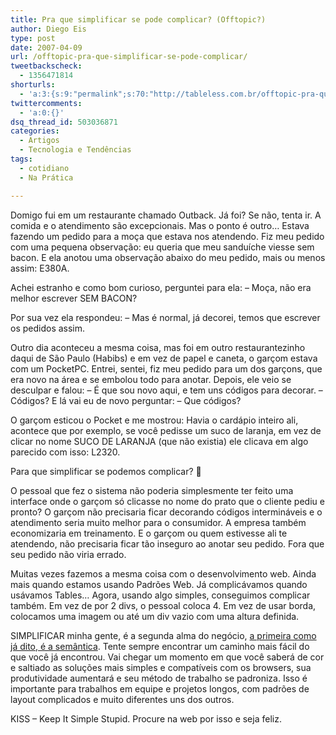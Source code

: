 ```yaml
---
title: Pra que simplificar se pode complicar? (Offtopic?)
author: Diego Eis
type: post
date: 2007-04-09
url: /offtopic-pra-que-simplificar-se-pode-complicar/
tweetbackscheck:
  - 1356471814
shorturls:
  - 'a:3:{s:9:"permalink";s:70:"http://tableless.com.br/offtopic-pra-que-simplificar-se-pode-complicar";s:7:"tinyurl";s:26:"http://tinyurl.com/3b292d5";s:4:"isgd";s:19:"http://is.gd/Fg7pfC";}'
twittercomments:
  - 'a:0:{}'
dsq_thread_id: 503036871
categories:
  - Artigos
  - Tecnologia e Tendências
tags:
  - cotidiano
  - Na Prática

---
```

Domigo fui em um restaurante chamado Outback. Já foi? Se não, tenta ir. A comida e o atendimento são excepcionais. Mas o ponto é outro&#8230; Estava fazendo um pedido para a moça que estava nos atendendo. Fiz meu pedido com uma pequena observação: eu queria que meu sanduíche viesse sem bacon. E ela anotou uma observação abaixo do meu pedido, mais ou menos assim: E380A.
  
Achei estranho e como bom curioso, perguntei para ela: &#8211; Moça, não era melhor escrever SEM BACON?
  
Por sua vez ela respondeu: &#8211; Mas é normal, já decorei, temos que escrever os pedidos assim.

Outro dia aconteceu a mesma coisa, mas foi em outro restaurantezinho daqui de São Paulo (Habibs) e em vez de papel e caneta, o garçom estava com um PocketPC. Entrei, sentei, fiz meu pedido para um dos garçons, que era novo na área e se embolou todo para anotar. Depois, ele veio se desculpar e falou: &#8211; É que sou novo aqui, e tem uns códigos para decorar. &#8211; Códigos? E lá vai eu de novo perguntar: &#8211; Que códigos?
  
O garçom esticou o Pocket e me mostrou: Havia o cardápio inteiro ali, acontece que por exemplo, se você pedisse um suco de laranja, em vez de clicar no nome SUCO DE LARANJA (que não existia) ele clicava em algo parecido com isso: L2320.

Para que simplificar se podemos complicar? 🙂
  
O pessoal que fez o sistema não poderia simplesmente ter feito uma interface onde o garçom só clicasse no nome do prato que o cliente pediu e pronto? O garçom não precisaria ficar decorando códigos intermináveis e o atendimento seria muito melhor para o consumidor. A empresa também economizaria em treinamento. E o garçom ou quem estivesse ali te atendendo, não precisaria ficar tão inseguro ao anotar seu pedido. Fora que seu pedido não viria errado.

Muitas vezes fazemos a mesma coisa com o desenvolvimento web. Ainda mais quando estamos usando Padrões Web. Já complicávamos quando usávamos Tables&#8230; Agora, usando algo simples, conseguimos complicar também. Em vez de por 2 divs, o pessoal coloca 4. Em vez de usar borda, colocamos uma imagem ou até um div vazio com uma altura definida.

SIMPLIFICAR minha gente, é a segunda alma do negócio, [a primeira como já dito, é a semântica][1]. Tente sempre encontrar um caminho mais fácil do que você já encontrou. Vai chegar um momento em que você saberá de cor e saltiado as soluções mais simples e compatíveis com os browsers, sua produtividade aumentará e seu método de trabalho se padroniza. Isso é importante para trabalhos em equipe e projetos longos, com padrões de layout complicados e muito diferentes uns dos outros. 

KISS &#8211; Keep It Simple Stupid. Procure na web por isso e seja feliz.

 [1]: http://tableless.com.br/a-semantica-e-que-manda